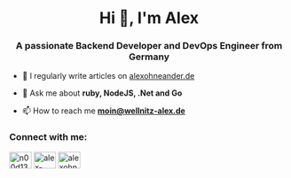 <link href="https://mastodon.dev-null.rocks/@alexohneander" rel="me">
<h1 align="center">Hi 👋, I'm Alex</h1>
<h3 align="center">A passionate Backend Developer and DevOps Engineer from Germany</h3>

- 📝 I regularly write articles on [alexohneander.de](https://alexohneander.de)

- 💬 Ask me about **ruby, NodeJS, .Net and Go**

- 📫 How to reach me **moin@wellnitz-alex.de**

<h3 align="left">Connect with me:</h3>
<p align="left">
<a href="https://dev.to/n00d13" target="blank"><img align="center" src="https://cdn.jsdelivr.net/npm/simple-icons@3.0.1/icons/dev-dot-to.svg" alt="n00d13" height="30" width="40" /></a>
<a href="https://linkedin.com/in/alex-wellnitz-66341184" target="blank"><img align="center" src="https://raw.githubusercontent.com/rahuldkjain/github-profile-readme-generator/master/src/images/icons/Social/linked-in-alt.svg" alt="alex-wellnitz-66341184" height="30" width="40" /></a>
<a href="https://dribbble.com/alexohneander" target="blank"><img align="center" src="https://raw.githubusercontent.com/rahuldkjain/github-profile-readme-generator/master/src/images/icons/Social/dribbble.svg" alt="alexohneander" height="30" width="40" /></a>
</p>
